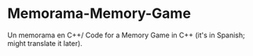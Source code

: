 # Memorama-Memory-Game
Un memorama en C++/ Code for a Memory Game in C++ (it's in Spanish; might translate it later).
